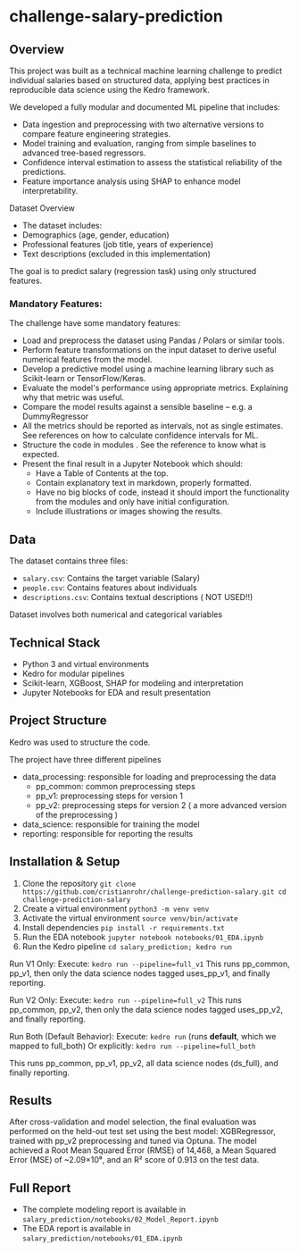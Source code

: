 # challenge-salary-prediction

## Overview

This project was built as a technical machine learning challenge to predict individual salaries based on structured data, applying best practices in reproducible data science using the Kedro framework.

We developed a fully modular and documented ML pipeline that includes:
- Data ingestion and preprocessing with two alternative versions to compare feature engineering strategies.
- Model training and evaluation, ranging from simple baselines to advanced tree-based regressors.
- Confidence interval estimation to assess the statistical reliability of the predictions.
- Feature importance analysis using SHAP to enhance model interpretability.

Dataset Overview
- The dataset includes:
- Demographics (age, gender, education)
- Professional features (job title, years of experience)
- Text descriptions (excluded in this implementation)

The goal is to predict salary (regression task) using only structured features.

### Mandatory Features:

The challenge have some mandatory features:
- Load and preprocess the dataset using Pandas / Polars or similar tools.
- Perform feature transformations on the input dataset to derive useful numerical features from the model.
- Develop a predictive model using a machine learning library such as Scikit-learn or TensorFlow/Keras.
- Evaluate the model's performance using appropriate metrics. Explaining why that metric was useful.
- Compare the model results against a sensible baseline – e.g. a DummyRegressor
- All the metrics should be reported as intervals, not as single estimates. See references on how to calculate confidence intervals for ML.
- Structure the code in modules . See the reference to know what is expected.
- Present the final result in a Jupyter Notebook which should:
  - Have a Table of Contents at the top.
  - Contain explanatory text in markdown, properly formatted.
  - Have no big blocks of code, instead it should import the functionality from the modules and only have initial configuration.
  - Include illustrations or images showing the results.


## Data

The dataset contains three files:
- `salary.csv`: Contains the target variable (Salary)
- `people.csv`: Contains features about individuals
- `descriptions.csv`: Contains textual descriptions ( NOT USED!!)

Dataset involves both numerical and categorical variables

## Technical Stack
- Python 3 and virtual environments
- Kedro for modular pipelines
- Scikit-learn, XGBoost, SHAP for modeling and interpretation
- Jupyter Notebooks for EDA and result presentation

## Project Structure

Kedro was used to structure the code.

The project have three different pipelines

- data_processing: responsible for loading and preprocessing the data
  - pp_common: common preprocessing steps
  - pp_v1: preprocessing steps for version 1
  - pp_v2: preprocessing steps for version 2 ( a more advanced version of the preprocessing )
- data_science: responsible for training the model
- reporting: responsible for reporting the results

## Installation & Setup

1. Clone the repository
`git clone https://github.com/cristianrohr/challenge-prediction-salary.git
cd challenge-prediction-salary
`
2. Create a virtual environment
`python3 -m venv venv`
3. Activate the virtual environment
`source venv/bin/activate`
4. Install dependencies
`pip install -r requirements.txt`
5. Run the EDA notebook
`jupyter notebook notebooks/01_EDA.ipynb`
6. Run the Kedro pipeline
`cd salary_prediction; kedro run`

Run V1 Only:
Execute: `kedro run --pipeline=full_v1`
This runs pp_common, pp_v1, then only the data science nodes tagged uses_pp_v1, and finally reporting.

Run V2 Only:
Execute: `kedro run --pipeline=full_v2`
This runs pp_common, pp_v2, then only the data science nodes tagged uses_pp_v2, and finally reporting.

Run Both (Default Behavior):
Execute: `kedro run` (runs __default__, which we mapped to full_both)
Or explicitly: `kedro run --pipeline=full_both`

This runs pp_common, pp_v1, pp_v2, all data science nodes (ds_full), and finally reporting.

## Results
After cross-validation and model selection, the final evaluation was performed on the held-out test set using the best model: XGBRegressor, trained with pp_v2 preprocessing and tuned via Optuna. The model achieved a Root Mean Squared Error (RMSE) of 14,468, a Mean Squared Error (MSE) of ~2.09×10⁸, and an R² score of 0.913 on the test data. 

## Full Report
- The complete modeling report is available in `salary_prediction/notebooks/02_Model_Report.ipynb`
- The EDA report is available in `salary_prediction/notebooks/01_EDA.ipynb`
